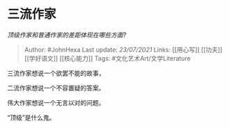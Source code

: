 # 三流作家
*顶级作家和普通作家的差距体现在哪些方面?*

> Author: #JohnHexa
Last update: *23/07/2021* 
Links: [[用心写]] [[功夫]] [[学好语文]] [[核心能力]]
Tags:  #文化艺术Art/文学Literature 



三流作家想说一个欲罢不能的故事，

二流作家想说一个不容置疑的答案。

伟大作家想说一个无言以对的问题。

“顶级”是什么鬼。



